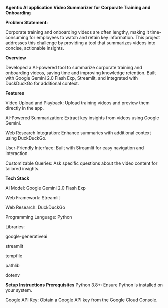 **Agentic AI application Video Summarizer for Corporate Training and Onboarding**

**Problem Statement:**

Corporate training and onboarding videos are often lengthy, making it time-consuming for employees to watch and retain key information. This project addresses this challenge by providing a tool that summarizes videos into concise, actionable insights.

**Overview**

Developed a AI-powered tool to summarize corporate training and onboarding videos, saving time and improving knowledge retention. Built with Google Gemini 2.0 Flash Exp, Streamlit, and integrated with DuckDuckGo for additional context.

**Features**


Video Upload and Playback: Upload training videos and preview them directly in the app.

AI-Powered Summarization: Extract key insights from videos using Google Gemini.

Web Research Integration: Enhance summaries with additional context using DuckDuckGo.

User-Friendly Interface: Built with Streamlit for easy navigation and interaction.

Customizable Queries: Ask specific questions about the video content for tailored insights.


**Tech Stack**

AI Model: Google Gemini 2.0 Flash Exp

Web Framework: Streamlit

Web Research: DuckDuckGo

Programming Language: Python

Libraries:

google-generativeai

streamlit

tempfile

pathlib

dotenv

**Setup Instructions**
**Prerequisites**
Python 3.8+: Ensure Python is installed on your system.

Google API Key: Obtain a Google API key from the Google Cloud Console.
